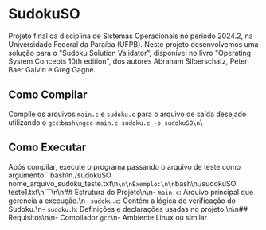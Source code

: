 # SudokuSO
Projeto final da disciplina de Sistemas Operacionais no período 2024.2, na Universidade Federal da Paraíba (UFPB). Neste projeto desenvolvemos uma solução para o \"Sudoku Solution Validator\", disponível no livro \"Operating System Concepts 10th edition\", dos autores Abraham Silberschatz, Peter Baer Galvin e Greg Gagne.

## Como Compilar
Compile os arquivos `main.c` e `sudoku.c` para o arquivo de saída desejado utilizando o `gcc`:```bash\ngcc main.c sudoku.c -o sudokuSO\n```\
## Como Executar
Após compilar, execute o programa passando o arquivo de teste como argumento:``bash\n./sudokuSO nome_arquivo_sudoku_teste.txt\n```\n\nExemplo:\n\n```bash\n./sudokuSO teste1.txt\n```\n\n## Estrutura do Projeto\n\n- `main.c`: Arquivo principal que gerencia a execução.\n- `sudoku.c`: Contém a lógica de verificação do Sudoku.\n- `sudoku.h`: Definições e declarações usadas no projeto.\n\n## Requisitos\n\n- Compilador `gcc`\n- Ambiente Linux ou similar